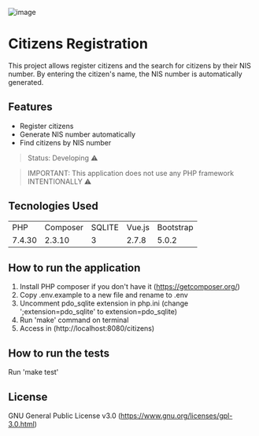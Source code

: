 ![image](https://user-images.githubusercontent.com/5869754/187099238-39221fd5-988f-4f9b-ad09-67c42a749c7a.png)
# Citizens Registration
This project allows register citizens and the search for citizens by their NIS number.
By entering the citizen's name, the NIS number is automatically generated.

## Features
* Register citizens
* Generate NIS number automatically
* Find citizens by NIS number

> Status: Developing ⚠️

> IMPORTANT: This application does not use any PHP framework INTENTIONALLY ⚠️

## Tecnologies Used
<table>
    <tr>
        <td>PHP</td>
        <td>Composer</td>
        <td>SQLITE</td>
        <td>Vue.js</td>
        <td>Bootstrap</td>
    </tr>
    <tr>
        <td>7.4.30</td>
        <td>2.3.10</td>
        <td>3</td>
        <td>2.7.8</td>
        <td>5.0.2</td>
    </tr>
</table>

## How to run the application
1. Install PHP composer if you don't have it (https://getcomposer.org/)
2. Copy .env.example to a new file and rename to .env
3. Uncomment pdo_sqlite extension in php.ini (change ';extension=pdo_sqlite' to extension=pdo_sqlite)
4. Run 'make' command on terminal
5. Access in (http://localhost:8080/citizens)

## How to run the tests
Run 'make test'


## License
GNU General Public License v3.0 (https://www.gnu.org/licenses/gpl-3.0.html)